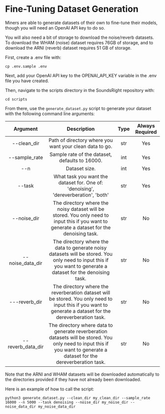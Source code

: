 # Fine-Tuning Dataset Generation 

Miners are able to generate datasets of their own to fine-tune their models, though you will need an OpenAI API key to do so.

You will also need a bit of storage to download the noise/reverb datasets. To download the WHAM (noise) dataset requires 76GB of storage, and to download the ARNI (reverb) dataset requires 51 GB of storage.

First, create a .env file with:
```
cp .env.sample .env
```
Next, add your OpenAI API key to the OPENAI_API_KEY variable in the .env file you have created. 

Then, navigate to the scripts directory in the SoundsRight repository with:
```
cd scripts
```
From there, use the `generate_dataset.py` script to generate your dataset with the following command line arguments:

| Argument | Description | Type | Always Required |
| :------: | :---------: | :--: | :------: |
| --clean_dir | Path of directory where you want your clean data to go. | str | Yes |
| --sample_rate | Sample rate of the dataset, defaults to 16000. | int | Yes |
| --n | Dataset size. | int | Yes |
| --task | What task you want the dataset for. One of: 'denoising', 'dereverberation', 'both' | str | Yes |
| --noise_dir | The directory where the noisy dataset will be stored. You only need to input this if you want to generate a dataset for the denoising task. | str | No |
| --noise_data_dir | The directory where the data to generate noisy datasets will be stored. You only need to input this if you want to generate a dataset for the denoising task. | str | No |
| ---reverb_dir | The directory where the reverberation dataset will be stored. You only need to input this if you want to generate a dataset for the dereverberation task. | str | No |
| --reverb_data_dir | The directory where data to generate reverberation datasets will be stored. You only need to input this if you want to generate a dataset for the dereverberation task. | str | No |

Note that the ARNI and WHAM datasets will be downloaded automatically to the directories provided if they have not already been downloaded.

Here is an example of how to call the script:
```
python3 generate_dataset.py --clean_dir my_clean_dir --sample_rate 16000 --n 5000 --task denoising --noise_dir my_noise_dir --noise_data_dir my_noise_data_dir
```
